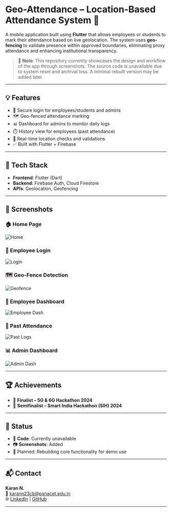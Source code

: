 # Geo-Attendance – Location-Based Attendance System 📍

A mobile application built using **Flutter** that allows employees or students to mark their attendance based on live geolocation. The system uses **geo-fencing** to validate presence within approved boundaries, eliminating proxy attendance and enhancing institutional transparency.

> 🚫 **Note**: This repository currently showcases the design and workflow of the app through screenshots. The source code is unavailable due to system reset and archival loss. A minimal rebuilt version may be added later.

---

## 💡 Features

- 🔐 Secure login for employees/students and admins
- 🗺️ Geo-fenced attendance marking
- 📊 Dashboard for admins to monitor daily logs
- ⏱️ History view for employees (past attendance)
- 🔄 Real-time location checks and validations
- ✅ Built with Flutter + Firebase

---

## 🧪 Tech Stack

- **Frontend**: Flutter (Dart)
- **Backend**: Firebase Auth, Cloud Firestore
- **APIs**: Geolocation, Geofencing

---

## 📸 Screenshots

### 🏠 Home Page
![Home](./assets/screenshots/home_page.png)

### 🔐 Employee Login
![Login](./assets/screenshots/employee_login.png)

### 🗺️ Geo-Fence Detection
![Geofence](./assets/screenshots/geofence.png)

### 📅 Employee Dashboard
![Employee Dash](./assets/screenshots/employee_dash.png)

### 📂 Past Attendance
![Past Logs](./assets/screenshots/employee_past.png)

### 📊 Admin Dashboard
![Admin Dash](./assets/screenshots/admin_dash.png)

---

## 🏆 Achievements

- 🥇 **Finalist – 5G & 6G Hackathon 2024**
- 🥈 **Semifinalist – Smart India Hackathon (SIH) 2024**

---

## 🧭 Status

- 📁 **Code**: Currently unavailable  
- 📷 **Screenshots**: Added  
- 🔧 Planned: Rebuilding core functionality for demo use

---

## 📬 Contact

**Karan N.**  
📧 karann23cb@psnacet.edu.in  
🌐 [LinkedIn](#) | [GitHub](https://github.com/KaranMishra22)

---

